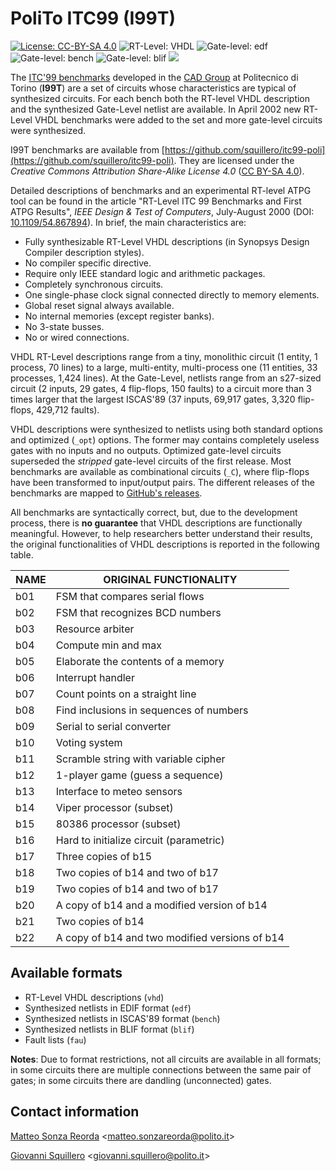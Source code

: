 PoliTo ITC99 (I99T)
===================

[![License: CC-BY-SA 4.0](https://img.shields.io/badge/license-CC--BY--SA_4.0-green.svg)](https://creativecommons.org/licenses/by-sa/4.0/legalcode)
![RT-Level: VHDL](https://img.shields.io/badge/RT--level-VHDL-8877cc.svg)
![Gate-level: edf](https://img.shields.io/badge/gate--level-edf-8877cc.svg)
![Gate-level: bench](https://img.shields.io/badge/gate--level-bench-8877cc.svg)
![Gate-level: blif](https://img.shields.io/badge/gate--level-blif-8877cc.svg)
![](https://www.google-analytics.com/collect?v=1&t=pageview&tid=UA-28094298-5&cid=4f34399f-f437-4f67-9390-61c649f9b8b2&dl=https%3A%2F%2Fgithub.com%2Fsquillero%2Fitc99-poli%2F)

The [ITC'99 benchmarks](http://www.cerc.utexas.edu/itc99-benchmarks/bench.html) developed in the [CAD Group](http://www.cad.polito.it/) at Politecnico di Torino (**I99T**) are a set of circuits whose characteristics are typical of synthesized circuits. For each bench both the RT-level VHDL description and the synthesized Gate-Level netlist are available. In April 2002 new RT-Level VHDL benchmarks were added to the set and more gate-level circuits were synthesized.

I99T benchmarks are available from [https://github.com/squillero/itc99-poli](https://github.com/squillero/itc99-poli). They are licensed under the *Creative Commons Attribution Share-Alike License 4.0* ([CC BY-SA 4.0](https://creativecommons.org/licenses/by-sa/4.0/legalcode)).

Detailed descriptions of benchmarks and an experimental RT-level ATPG tool can be found in the article "RT-Level ITC 99 Benchmarks and First ATPG Results", *IEEE Design & Test of Computers*, July-August 2000 (DOI: [10.1109/54.867894](http://doi.org/10.1109/54.867894)). In brief, the main characteristics are:

* Fully synthesizable RT-Level VHDL descriptions (in Synopsys Design Compiler description styles).
* No compiler specific directive.
* Require only IEEE standard logic and arithmetic packages.
* Completely synchronous circuits.
* One single-phase clock signal connected directly to memory elements.
* Global reset signal always available.
* No internal memories (except register banks).
* No 3-state busses.
* No or wired connections.

VHDL RT-Level descriptions range from a tiny, monolithic circuit (1 entity, 1 process, 70 lines) to a large, multi-entity, multi-process one (11 entities, 33 processes, 1,424 lines). At the Gate-Level, netlists range from an s27-sized circuit (2 inputs, 29 gates, 4 flip-flops, 150 faults) to a circuit more than 3 times larger that the largest ISCAS'89 (37 inputs, 69,917 gates, 3,320 flip-flops, 429,712 faults). 

VHDL descriptions were synthesized to netlists using both standard options and optimized (`_opt`) options. The former may contains completely useless gates with no inputs and no outputs. Optimized gate-level circuits superseded the *stripped* gate-level circuits of the first release. Most benchmarks are available as combinational circuits (`_C`), where flip-flops have been transformed to input/output pairs. The different releases of the benchmarks are mapped to [GitHub's releases](https://github.com/squillero/itc99-poli/releases).

All benchmarks are syntactically correct, but, due to the development process, there is **no guarantee** that VHDL descriptions are functionally meaningful. However, to help researchers better understand their results, the original functionalities of VHDL descriptions is reported in the following table.

| NAME | ORIGINAL FUNCTIONALITY                         |
|------|------------------------------------------------|
| b01  | FSM that compares serial flows                 |
| b02  | FSM that recognizes BCD numbers                |
| b03  | Resource arbiter                               |
| b04  | Compute min and max                            |
| b05  | Elaborate the contents of a memory             |
| b06  | Interrupt handler                              |
| b07  | Count points on a straight line                |
| b08  | Find inclusions in sequences of numbers        |
| b09  | Serial to serial converter                     |
| b10  | Voting system                                  |
| b11  | Scramble string with variable cipher           |
| b12  | 1-player game (guess a sequence)               |
| b13  | Interface to meteo sensors                     |
| b14  | Viper processor (subset)                       |
| b15  | 80386 processor (subset)                       |
| b16  | Hard to initialize circuit (parametric)        |
| b17  | Three copies of b15                            |
| b18  | Two copies of b14 and two of b17               |
| b19  | Two copies of b14 and two of b17               |
| b20  | A copy of b14 and a modified version of b14    |
| b21  | Two copies of b14                              |
| b22  | A copy of b14 and two modified versions of b14 |

## Available formats

* RT-Level VHDL descriptions (`vhd`)
* Synthesized netlists in EDIF format (`edf`)
* Synthesized netlists in ISCAS'89 format (`bench`)
* Synthesized netlists in BLIF format (`blif`)
* Fault lists (`fau`)

**Notes**: Due to format restrictions, not all circuits are available in all formats; in some circuits there are multiple connections between the same pair of gates; in some circuits there are dandling (unconnected) gates.

## Contact information

[Matteo Sonza Reorda](http://staff.polito.it/matteo.sonzareorda/) <[matteo.sonzareorda@polito.it](mailto:matteo.sonzareorda@polito.it)>

[Giovanni Squillero](http://staff.polito.it/giovanni.squillero/) <[giovanni.squillero@polito.it](mailto:[giovanni.squillero@polito.it])>
